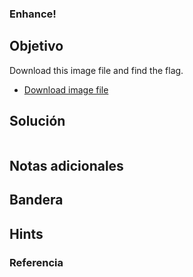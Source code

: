 ### Enhance!
## Objetivo

Download this image file and find the flag.

- [Download image file](https://artifacts.picoctf.net/c/100/drawing.flag.svg)
## Solución
```bash

```
## Notas adicionales

## Bandera


## Hints

### Referencia